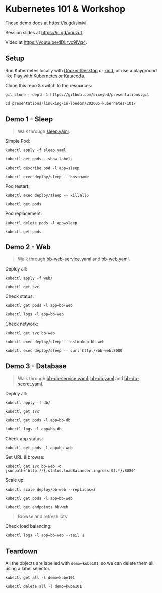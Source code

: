 # Kubernetes 101 & Workshop

These demo docs at https://is.gd/sinivi.

Session slides at https://is.gd/uquzut.

Video at https://youtu.be/dDLrvc9IVq4.

## Setup

Run Kubernetes locally with [Docker Desktop](https://www.docker.com/products/docker-desktop/) or [kind](https://kind.sigs.k8s.io/docs/user/quick-start/), or use a playground like [Play with Kubernetes](https://labs.play-with-k8s.com) or [Katacoda](https://www.katacoda.com/courses/kubernetes/playground).

Clone this repo & switch to the resources:

```
git clone --depth 1 https://github.com/sixeyed/presentations.git

cd presentations/linuxing-in-london/202005-kubernetes-101/
```

## Demo 1 - Sleep

> Walk through [sleep.yaml](sleep.yaml).

Simple Pod:

```
kubectl apply -f sleep.yaml

kubectl get pods --show-labels

kubectl describe pod -l app=sleep

kubectl exec deploy/sleep -- hostname
```

Pod restart:

```
kubectl exec deploy/sleep -- killall5

kubectl get pods
```

Pod replacement:

```
kubectl delete pods -l app=sleep

kubectl get pods
```

## Demo 2 - Web

> Walk through [bb-web-service.yaml](web/bb-web-service.yaml) and [bb-web.yaml](web/bb-web.yaml).

Deploy all:

```
kubectl apply -f web/

kubectl get svc
```

Check status:

```
kubectl get pods -l app=bb-web

kubectl logs -l app=bb-web
```

Check network:

```
kubectl get svc bb-web

kubectl exec deploy/sleep -- nslookup bb-web

kubectl exec deploy/sleep -- curl http://bb-web:8080
```

## Demo 3 - Database

> Walk through [bb-db-service.yaml](db/bb-db-service.yaml), [bb-db.yaml](db/bb-db.yaml) and [bb-db-secret.yaml](db/bb-db-secret.yaml).

Deploy all:

```
kubectl apply -f db/

kubectl get svc

kubectl get pods -l app=bb-db

kubectl logs -l app=bb-db
```

Check app status:

```
kubectl get pods -l app=bb-web
```

Get URL & browse:

```
kubectl get svc bb-web -o jsonpath='http://{.status.loadBalancer.ingress[0].*}:8080'
```

Scale up:

```
kubectl scale deploy/bb-web --replicas=3

kubectl get pods -l app=bb-web

kubectl get endpoints bb-web
```

> Browse and refresh lots

Check load balancing:

```
kubectl logs -l app=bb-web --tail 1
```

## Teardown

All the objects are labelled with `demo=kube101`, so we can delete them all using a label selector.

```
kubectl get all -l demo=kube101

kubectl delete all -l demo=kube101
```